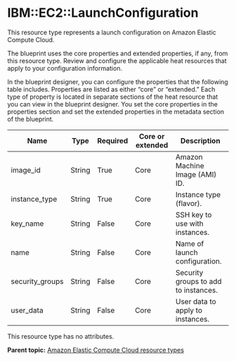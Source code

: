 # IBM::EC2::LaunchConfiguration

This resource type represents a launch configuration on Amazon Elastic Compute Cloud.

The blueprint uses the core properties and extended properties, if any, from this resource type. Review and configure the applicable heat resources that apply to your configuration information.

In the blueprint designer, you can configure the properties that the following table includes. Properties are listed as either “core” or “extended.” Each type of property is located in separate sections of the heat resource that you can view in the blueprint designer. You set the core properties in the properties section and set the extended properties in the metadata section of the blueprint.

|Name|Type|Required|Core or extended|Description|
|----|----|--------|----------------|-----------|
|image\_id|String|True|Core|Amazon Machine Image \(AMI\) ID.|
|instance\_type|String|True|Core|Instance type \(flavor\).|
|key\_name|String|False|Core|SSH key to use with instances.|
|name|String|False|Core|Name of launch configuration.|
|security\_groups|String|False|Core|Security groups to add to instances.|
|user\_data|String|False|Core|User data to apply to instances.|

This resource type has no attributes.

**Parent topic:** [Amazon Elastic Compute Cloud resource types](../../com.ibm.edt.heat.reference.doc/topics/ref_heat_types_ec2_ov.md)

